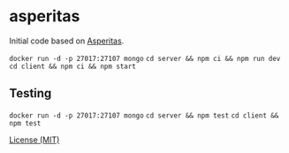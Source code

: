 # asperitas

Initial code based on [Asperitas](https://github.com/d11z/asperitas).

`docker run -d -p 27017:27107 mongo`
`cd server && npm ci && npm run dev`
`cd client && npm ci && npm start`

## Testing

`docker run -d -p 27017:27107 mongo`
`cd server && npm test`
`cd client && npm test`

[License (MIT)](./LICENSE.md)
